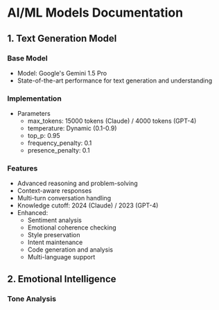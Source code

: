 # AI/ML Models Documentation

## 1. Text Generation Model

### Base Model

- Model: Google's Gemini 1.5 Pro
- State-of-the-art performance for text generation and understanding

### Implementation

- Parameters
  - max_tokens: 15000 tokens (Claude) / 4000 tokens (GPT-4)
  - temperature: Dynamic (0.1-0.9)
  - top_p: 0.95
  - frequency_penalty: 0.1
  - presence_penalty: 0.1

### Features

- Advanced reasoning and problem-solving
- Context-aware responses
- Multi-turn conversation handling
- Knowledge cutoff: 2024 (Claude) / 2023 (GPT-4)
- Enhanced:
  - Sentiment analysis
  - Emotional coherence checking
  - Style preservation
  - Intent maintenance
  - Code generation and analysis
  - Multi-language support

## 2. Emotional Intelligence

### Tone Analysis
